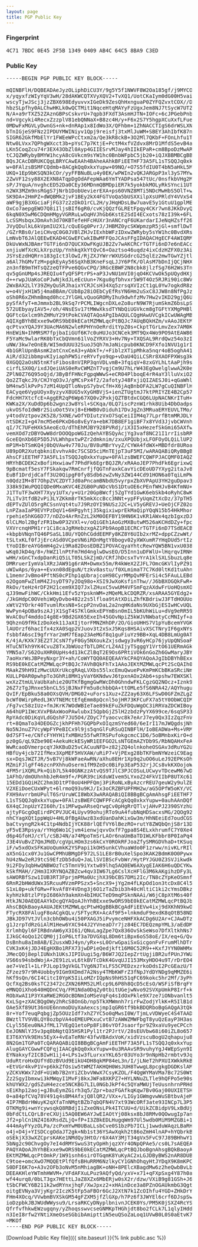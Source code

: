 ```yaml
---
layout: page
title: PGP Public Key
---
```

### Fingerprint

<pre>4C71 7BDC 0E45 2F5B 1349 0409 AB4C 64C5 8BA9 C3ED</pre>

### Public Key

<pre>
-----BEGIN PGP PUBLIC KEY BLOCK-----

mQINBFlH/DQBEADAeJyzOLiphDiCU3Y/9g5Y5f1NWVF8W2Oa185gf/j9MYCODUNA
x/yqyxfzWIyYqV3wH/28dAKWCQTXVyXQV2+TvXQ1/UotCKaIym0dG00H5vaibXUs
wscyTjwJScj3jzZBX698EdyuvvxIGeDk9ZesQhHxnguaP0ZYFQZvxtCOX//D0bmD
hbzSLpfhy0ALChwHKLk0wQCTMit1NqceHtqMAYyFzUgxJem8NJ7tSycW7UTZ5li1
N/A+a9rTXZ52ZAznGBPsCskvrU+7qpb3FXdT3AsmHJTN+IOFc+6cJPGebPnb6qFc
nd+Vgcyki4RecxZzzplV81ebQNNaX+B8zc4H/y+F6x2S7Y5hgpXCuXxfLFue37Cv
0MDwFxMGVLyDwnGS+nk+dnRAp1x8IdWo3X/QFhbm+1ZhNACCTIgS6drWSLXNRzAY
bTnIGjeS9FNz2IPDUYMWINiyv1Qpj9reisfj3txMlJuWM+SBEY3AhIbfK87nTRSc
SIGR62GkfMbElYr1FWEeWPcCtxm2a/Qe3kR8ckB+3O2Ml7QKbF+FOnLhfu1TxGzQ
Ntw0LVxx7QPhgWXcct3b+pYsC7p7KtjE+PctM4xfVZdvx8MrD1MfdS5evB4abde2
LKn5CoqZcu74r3EX43ObZl0Ayp4GIIESrvMJay4hIIkEPaR+cm8BpoDzMwARAQAB
tCJQZWRybyBMYW1hcyA8cGVkcm9sYW1hc0BnbWFpbC5jb20+iQJXBBMBCgBBAhsB
BQsJCAcDBRUKCQgLBRYCAwEAAh4BAheAAhkBFiEETHF73A5FL1sTSQQJq0xkxYup
w+0FAlzsBSMFCQdmb+8ACgkQq0xkxYupw+09NQ/+O7S5fdIU0T4bN5aHkL5MP9xC
UKQ+1Ep9bKSQN3kCOr/yyFFBNuBLu4y0EK/wPWIn2vQKJARGpP3xl3yS7MYwfv0S
2ZwVF12sy88X2EXN8ATqpDgOdAFepWAa6YmTYADPsa547tUc/0nsfkbVHg2MtpZd
sP/JYquA/nvghcED52Da0CEy36MDnmQBMDpiER7k5yokbkMOLyRkSYnci1UTCq0f
n2WX3MZm9nsRGgS7jNrb1DobUevierEXA+ps60VNZ8MTi5NDcMwHbS5OlT+wSUPu
SK9DA+2HmPZ+dWQBMk2jvF1BEy2kX4FGTVoQa5bUSXXilpXsUPRldY4VVxS4rent
aWF9gjB3XGciaFjFG37z2zDkO1rCL2H/yJHqHDsLBw7uavE5y1GtuU1gplMEEYer
OxCo7aepgEWO7Q8iIljsBIf6gR0/cvKjQQzfGLREtFpqy4CKr7wn8JKkDvyQN9xN
6kqN0X5wM6CDQmHMgyVGRRuLwOqHVJhGb6KstE2SdI4ECxots78zI39k+6FL/B4W
LcSSMsbqxJDmAvh3d70KBTefeHFcHUXr3nANCrqF6UKardarIJeNqHZsff2678Oi
JVyQDulkL6kVpmIU2X1/cQuEGg0PvrJ/JHBMZ0ycSKWpmzpR5jGl+smflDwTMwS6
/GZrRBs0/1eiCHvqC0G0JVBlZHJvIExhbWFzIDxwZWRyby5sYW1hc0BvdXRsb29r
LmNvbT6JAlQEEwEKAD4CGwEFCwkIBwMFFQoJCAsFFgIDAQACHgECF4AWIQRMcXvc
DkUvWxNJBAmrTGTFi6nD7QUCXOwFKgUJB2Zv7wAKCRCrTGTFi6nD7e6nEACc+emZ
xnjiuWfXcKLkXrpzUp/YnhkqXkYtQvC6+Oaztso46uqdz4ixCdzHZFX0z3AiXVLO
JSYsEzdHQRrn183gIct3lOwI/RjZXJYWrrWXUSGdrcG25qlEz2mwTGwYZjtl7VMc
a6Al7hGMvTzM+pgkEyAy56SqXhB3KneFsqLJJY6PfK/OlAsM7bDnIjQCjNHXJdj5
zn3nfB9mTHTsQZzeQTFPve6QGvCPQ/3RGcEBWF2N8cbk8jlzfSg76H2Ws3Tn1ZJk
qv5gGnUMp4sJREQIu4fyQFSPtrPS+aP3JvNU1mVI0jqO4KCVwOk5pUQydHXj+Qjn
d++rwpJUaKoCoPJwNjkdJLeEcUun+7Kgu8gfbhvxr5W9T4Oz5RJRi90ic8WV7OHV
2WxBAX2LlY39ZHyQuSRJhaixYCRJCsH34Xq5zrsqXVIzCt1gL0Yw7ogkdR8zmAH9
w+o4VjxH1W5j4maBBAm/CUb8p28iOEbCyEfRsYN6Hm2uSxC8JJW8n8NfPgJzv5iO
oSh0R6xZHhmBmqd0hccJYlGHLvQuoGROMyIhu9dwhfzMv7Hw2vIKD29gjQ6UvAlg
pySfAfyT+mJmmxb2BL9kSq7rPCMLIWgcnDXLeZo8urN9W7RjumSkmZ6bsLpSYY2g
572UEbyayIAV5+/oh/4NsESv17tMWwXksdTYNbQiUGVkcm8gTGFtYXMgPHBlZHJv
QGFtcGxlcm9hZHMuY29tPokCVAQTAQoAPgIbAQULCQgHAwUVCgkICwUWAgMBAAIe
AQIXgBYhBExxe9wORS9bE0kECatMZMWLqcPtBQJc7AUqBQkHZm/vAAoJEKtMZMWL
qcPtvxYQAJ9Y3UAcMA6N2wleRPHYnOeRrditYpZ0s+CkptTGrLmvZex7AM0KkFU5
HnEWiN+IhMRSM7fpjbaIiGUf6K7c0uHUJo3CNCek3MT9Qx4Wo9PO9AtEAW86+CzU
F5YaMc9wlarRK0bTxCbQVmn61lVoZYRXV3+Hv7Ny+TXQSAL9RrdQwz54o3zI8RAJ
uNW/3kw7eOnEB/WI5mdUUU32SuoJ5Qh7mJaNicpub0KNCD9FXfo1NVU1g1rIGdf+
4b1GRlUpnBAsmK2atCnxCeA3+yAbkT+/+FiblzXTipMhka5nqr4oB5oghA41vSHw
AiR/d32ibbmpvKIyiaphPW5ireRYvfyo9qp+vDaU4QiLCSRr8XAOFPXWsg3kIlZV
0XGQQ2aOsN5tnKfsFibos8nVIRP3qnVDLvmB+3fqiqV+8zxGYLhLtAaPjh9sGPTZ
cirfLSX0Q/ixdJQeiUAS0eRvCWMZnT7vgjCm9U7hLrW43EgOwelglwwA2K0eD93X
ZPlN0Z76Q95oQjd/3ByBfFHNcFgpqWWwS+eCR04PlboqE4rR4aY3lluVxiO2zHK/
Qo2ZTqkcJ9/CHJYqO3vJ/gMCsPx4f2/2afotyJ48FxjiQIZAESJ0i+qGaWhlEvnh
bM4nw5lkPvPs7zM14UpQTloNvpS7ybvCfH+X6jAqBnbOFA2LW7gCuQINBFlH/FEB
EACyqe6VypUOyx8yzyvX8UG5vXyGHBVjS+ienZTUgtmJ7ktPRIYZE4B2Cp57/6xg
FdcHH7XtcfcE+AggER2qP6Wp67XQ0v2PxkjQZTBtdxCGQ6LUpNACNKrITuH+xPRY
KWKa2X/XuDdDp6b2wgnz3w8Ysl+SCKqa/0LQ7iscPznW1rhk8Uib4DbOadpsJB4M
ukvOSfoIdWBr2SiuOot5Vxj8+EHWB0vDiduh17DvJgZn3MRuaERYEUVLTMo/2ubs
y4todVztpov2K5Z8/5XNE/wOfYDIutzVxO7SqCeiIIM4q77LprfBtmMRJDLY1ShG
ntSDKzI+g47mcM5e6PKxD6o8vEyYa+ebK7DB8EF1giBF7x8YVd3JjvbCWVnh94lY
qI/7C7UFeHXk5AeoEcO/dThEhMJBY928PVRdj/iX3I5xHezefSkGmi65AXfw4b34
vemXOd7zDBYOwW8drDOOQpoWGIzQehAYBSQyAcjYg3vaf8NC21I1rrIisbRR5o1d
GceEQnXb6EP5D5JVLWhhpxtwPZr2dmknim/zxuXPQUbjxLFOFOyOLQiLlUP2QRFj
mP1M+bTSmKQ4j0bQVAw4v770Ju/BV8uMBrYvyZ/CYWA4fdWX+MBDfdr8URoau8sv
U89pOR2XutqbkniEvvhvA0c7SCSD5ciMnTEjpT3uF5MI/wARAQABiQRyBBgBCgAm
AhsCFiEETHF73A5FL1sTSQQJq0xkxYupw+0FAlzsBWEFCQWFPJACQMF0IAQZAQoA
HRYhBCDEK2xBofiHxwiawf7PhdFk6EgrBQJZR/xRAAoJEP7PhdFk6EgrixwQAIJJ
9pBcmatf5esY7FSkakqw7RmCnrfjfQGTnFaxkCavYicDEoUD7YXyg2itaJv8dXUe
EuBf1DrdjdCaff3U20QipgF0fy8Sdb6zwZvNy3ZW144Cd91HON6a0TqiLmPWXgxm
n0QdzIM+8T7OhpZVCZDYTJd0aPncamBNbdU5vyrpxZbXVPApU3YH2guDpav34ilq
338k9IWuPQQIQDe0MxaKVC4EZGB0PuNDcVbS1DtuOE6cPEnfWHJvB4KfmNU+BMNw
J1TTuTF3wXHT7Xyy1UTx/y+U1r20GpBWcfj5ZgTYd1GwK6ebSkb4oRyhC8wKcCnK
7LiTv3tfdB2vPi3LYZKkm8rTK5mkXccBcc3NNt+ypFFyUqmZtXcDz/37pTH5rgFg
dEPTvZUlO5rgRCSsnVqt4tu7J9RzOYI9NUSzJ2C+LV5yGREVJ+UeOjCFZ02oLFsC
LnPZaaIaP9EVYPzDqV1+6HPgyhtj35kgixiwprEkMaQipYQqN15b54HkMhorINUN
rpehie5hKG6D77/nDZo4ArRnZzL2kM0OEFBY19HN6K1vKR1AWx4qzbIgxzDJvt1b
6lCLMol2BgfzFR1bw0P32VXl+v/oQiGEh1AoGzMXButwM526aKCHdDZy+fpcbEM8
VXVrcnqHPH1rr1Ci8caJgRHebzxgAZ1Pb9AopB1ECRCrTGTFi6nD7TSdEACBpbtq
+kbpbVNqnTQ46PSaSL18U/YQOhCGddEEMFy8KZ8Y6UIb2xrMZ+dppCZzwWt/bYHl
tSLtxKLf0fJjErcASd0VCpeVN6iRDnMgtY8bogv02yXWXumR7YHqDUd5rtIzZL0g
tYoDIBreAYG6mH4g2vi9Ra82DosEDBZ1POVACqyaYhtcRewYQW5BN1vxU038LOUP
wKq0JkD4q/8+/hWZ1lnPtFm7Hd4nglwDwsEO/D5Inn1uDFWlU+lHqrqvIRNHMCz9
wHH/xGnCTxdpDanRiQ5iLT05LSkZjmD/CRfJhDcsxTvYrA1klSXLSbuzLq8eGQd+
DMRruerIymValXRzJAW91g6rAM+Dwmx55m/R4kWeX2ZJFL7OmcGKVlIyPZ91P6qj
uWIwAps/6ya++Evxn08dEguN/tzkv8astu/f0XLmimaT7C7Kd0ltKd1tuAhnVMgJ
L1memrJvBmo4PftNS0cPIhp1qUbrajcoH98CyrMMpQvMFErSi4c5FAuLLEBdCP/M
o2OgomFwZlmM4ZJsyDT97y2Oq98o+XSI9JwXoKsfinThw//J6bBXOGQkFwR+vQ6p
RkOv/teHz4rDF2H21cem9XIQ7JxlZHuxC5vwUM4VFSmFqzAXdwFrUoHQsmXO+ipL
qJ39mwFihWC/CkkHmi1Efv5zYpsknWM+zMQeMLkCDQRZR/xsARAA5GYEdg2+wYit
/JkGHdpC0OVehiWQyDvbo482z2s5lfloa9tAtXDiLZhfKBdriwJ3FTdHOUUoO80i
xWtV2YOrkr40TvumlRxsN8+ScpP2nvDaL2a2nqHKdaNs9UXbGjESIwHCvUQLWgmo
WwPyn4pOBa9szAJjX1SgT4S7KlGmkxEPYmBsn0mIL5bKUhWiLu+dVg9eRR59yQ8D
WvAC0uf4mddoI4g8E+9Bd2GX65ExeIh45GOvNpiZ5kWJVNWbatyCcMNIyf+awmxG
9QhznG9fRkIzDoXek11JaXIjtorFMNZHhDP/2O/GioUHHS7V1pYuBcemYVGKbok8
lAUOrzf6hacIfx4zXA0Sqp2VJuov3t2xSxJ5Kqs8HSAivXSCTNryIF6gxNYsgR14
fsbbfA6scI9gfrYar2mM7fEap23AeMGf8q1guFiuYz9BB+XqL4DB8LmUg0ATQKZZ
K/4jA/KXk73EZ2TJCsN7fyF0Gy5NXoukZxjsdwgy3vR6yHCp76jyUpQNSoaF5WCF
HTuCNTkh9YK4CvuZ8TxJbWUozfbTLDRCrLZ4AIjyTSgggY1VrtO61UERmAGkhfAS
YMN5a7/S62OuXHR0UpHs4d13kCZlBqT2E9Os6PRtiVOk6nGoZh6GwMaryJBYia+Z
7aoHxrWsJBPeyNxgr3Y+ah/CoWYTQQ0AEQEAAYkCPAQYAQoAJgIbDBYhBExxe9wO
RS9bE0kECatMZMWLqcPtBQJc7AVhBQkFhTx1AAoJEKtMZMWLqcPt2ScQAIh0UQEo
MAakZ9hH9IzMwcUUXrUkcgRAqLVXbs55lxcEmuQwuePvKmPmKCbBKaSRciNmA3B+
KULLP0AR0pwhpTo3GhRi8MH1yVaY6KNdwvJ6tpxnAOx2Ab6+spshw7EWXSKlMSLm
wxXzZtmULVaUbXahie20UTKfBgmgGwRWcDh0GhndwFKLCgzGQ2NOcz+Iznk9JUO3
26Z7zTgJRnxe5bnCL5SjBJNxFFm5u8chbbQA+ttOMLe5fS6NRA42/AQYhuguaOkR
QvIF/EpBku58a0OXsQVH/DMG02+uFors1Xuz+ZZ2ay63X6LFSwD0GFZmZLgZl9kb
bcWf0WirpRedL3KVTNEMctEfqEmm8pQcnl5ojHR73KFCuFX7a5tY0ObWCQIMa+ha
/Fg7vc58zIUz+fmJKrK7WOdWBIeTae89kEFuZkFDQuWgOC3iRRVaZDCWIBoyFFK8
A64hUP1IWcXVxPBAxWooPAwlubxI5QpbGjZ5lH2zbdzPyYX699ce/6sqSP332m+z
RpYAdc0DiKqVLdGQshF7JU5O4/ZOyC7fyaocvc8k7eArJ7ey0Qx3IzZqzFnVypGD
rt+8QmaTo34DEOGZcjkhPFHh7GQPbPxOIqzmSYed60/6eIrI17mJWQgdsjNhfKLz
No5NJnuZ7VcyWpFYPeBICx9l9js5qnGlFuRSuQINBFlH/IoBEADWa+Ms+VRM2P+M
0d7SFT+e/CNfcFYHYH1fxMBHz55fwRTRSPufokgcmcC1D6/5oBMnbxKirO+d8bfp
pz0gG/qL9Zbe90E+AekuHckESyWR1EEFGO2LsNTGEmAZYDb9S/RbNQAHxFeA96mc
WwRcaoDVmerpcqYJkKBuD25vCACuuNFD+z82jZQ4olnkoheOSGAv3dRuYG2UoO7A
HBfUy4jcb72IfMex3XpMEF5HVXAW/uRiP7+VjPExg28bTKFbmNYWzeiC9EagdjTJ
sx+DqsJWZTJR/5vB7Vj8kWFaeAwRN/aXhu8EHr1Xp9q2uOO6uLeJ92EPKsOhy+r9
MZmiFJlgFf46zcnPXhhuOserm1fM9ZeDc0BiFp3EaP532rjJCs8vkKXOojoWPFmF
4FM5riXQRLPk+Qib7L5k40GNKzzAtvQS9TJlC3PJCOSuLUCwyvTDcewM67wD7qWQ
1AFhO/dmOUhnhbJeR4m9f+/PGR39ciKduWIvem5LYxoZ24FkVIIbP8UTXc61IiX5
15EDd1GQiHZC2hm3D1tPT0oU4HPFQmj3PiRoNLxByAzcrREU7geuW2y9ulZEPdFk
V2XEiDoeCUxWPyt+6lrmoQ93u9KJ/Ix3oCRZBFUPFMH2w/aG5OPfW5oKY/VCyJ4H
FXH9AvrrbmUPulT6SrUruWCI8WbX3wARAQABiQI8BBgBCgAmAhsgFiEETHF73A5F
L1sTSQQJq0xkxYupw+0FAlzsBWEFCQWFPFcACgkQq0xkxYupw+0auhAAnDQfFbtl
6X4qCJnpUzYZI60h/Is1MFwgwARseQrwgCv0pHgRrQTlvjAHvPJ2390SYzhULzt9
ajtyFGcgOqEirdPCPVJUC4LUyv99ohujRTo9uA4fubNqHDSacxsMG/2QOg92FRyX
nhCYagXQt1ppWqU+4HL0fBgAUwz83xdUanDahKixGw3m/HhNEeiEd7oudCGSAgVC
baCtvyngR2k4C1tp4NdbIjYCK88rlQEfVY6lBezRO+rutY8ZWQbQnjS8r13DkUz9
yF5vE3Rpsya/rYHq6Wo1Cjvm4ienwjqvvOxfF7gpa8S4ELxkhrumfC7Y0Xe4YDUf
d6p4GfoHJ/cYl/cSBJ4N/a74MpoTmSrLAOr6naUmBaTD1WLKFbbr8P0IaPq4cnax
J3E4VuBvZ7QmJMdD/cgVpLHOm3zs6kCxY0ROkRFJoaZfySMRGDVhaD+tKSuqnKw1
iF/w5xdOxSFKaUoQumkK2YSPapi1kOH5unkCVhuaWdo0F1zrww/nivKLrRIloSyP
aX5nG1cx0YJu1GwCPMhUBMgDF972LS1LE8rB0uXelSpo3KAK2BdmK0O0PywxNNxR
hU4zNw2eRJ9tcS9EfzDb5duQ+JaLlSVIBScFvbWr/HytPYJGU0Z3SVJikwdkoxyJ
9i2FDy3qbHwQNBWOzTc5TmnV9iYxtw89lhq5AQ0EW6AXygEIAK6H6uQDCYKwKc3C
kSkfMAH//2Hm3IXRYNQAZBZcw4qv3IW67Lg6CslXcHFlG3M6kAKgihzDFy3L2Oci
sAWORBfSzw1IUB3RT3FprjmPMa0UcjhX39bCBS7DMi2Ic/TN8cZYpKeOSmnfth64
6RnR2bHWdUWx3SRcuuMVzmPPSzx5+SncX9+jYg2m4fLKpOd1on3tcDx8C4l5Nbn6
S1xL0p+ukfGRw+FkvAf8Y4VDng3j6O1zTaZbib3h40cHltiC1ki2cYmsDBkzH432
kyhHzk8tzlPYpI686kh9akmXn4bIHUCTeD9mqPSknNAAi/W6jC8pXtM6s40fmha9
HtkJNJ0AEQEAAYkDcgQYAQoAJhYhBExxe9wORS9bE0kECatMZMWLqcPtBQJboBfK
AhsCBQkBaoyAAUAJEKtMZMWLqcPtwHQgBBkBCgAdFiEEVw4ixj9dXKhN9kwOLv/S
FTycRX8FAlugF8oACgkQLv/SFTycRX+AcAf9F5+lnkmduF9exdK8qOtB58NDFDPE
JBkJD97VtJVln3cbhOWbu4i50PXAGJ5iPvymceNHFXkACDg6U2Ar+CJAwDTza+t+
g1JzrpTdRzGiAlM1Hew6YXC944J2YVneaD7r7jz84EC7DEQzmpYML3/aEdDMLwlQ
XrlmhQyl6FIRBdnAW6yX3I61/QNuLagZpe7Qx836OvSkSeWso7DfXltkhNs7K8Z9
IJkGC4oQo12CQM0jjIoP6Ltf3a7DVGXqL8Dm6tiBpx6oS58oE/IX/eq+G/Qve+a/
DsBnhu8aIm8AB/E2usxWDJ4yn/yRx+sL0OrwGpaiSxGicgonFvFrumMlhDTrD/9h
CVK3xK4jJDJ4EgHXBo1RFX73jwDPieQedjkft16M0C52R9++KxfJYYN0WHMxq+Ye
JMecQOj8eplIUNxh1UKsJIPIUugi5g/B6W7JQ2IepZrtUgjiBR2ufPUnJYWUjy+i
VS66s94sbdWojA+2E91zLvL6tkBVTcDkK4GvqUJI153MxyHDO4u9T/rDrEO4Wrli
ae7+VeIl+1LrPJLop19gVkGLTVg6NJTxLFS5CPEDzxzrkoDdsI2PcGEazU/T85Mj
ZFzez97r9R4Uobby9IGm9XDmd7A2Nsy4TMbKWFrZ3fNpJYdDYNDg9qMMZE6innC6
hKf9sQn/6CI4CitcI0YpK5IiLoMZrIQpNs9hHS51qFC69kokc5hr2Mf/3yPhMdkV
QcfXq2Bs0ksTC23472cZXN26RM52LMlcp9L6P8h8QcD5cEsO/WSFiSfBrqFYROyo
eMNQOiXho640HQDnCVq/FM1Nda0DqZy0tbitUGejwNvo92SVXpUmkP8Irf+kgXrx
RObXwAI1P3YXaRWE2RGOcBDNmIoMSeVqFq4sIdOxPkle9X7ze7iONbvanlt5RYSk
KxLSg+zXACBQgOWy2hRcS8OnGb/np5TkXMWmnh7rirFwZodjYlkK+R5IlB1deAJC
OAe5Xf89Ut36nUE6nnmoDUyXaAexcsjmpIqGR6tf9bkBDQRboBgGAQgA3tQky3Pu
8r+Yof7euqPqbgjZp5OUzIdf7xhZ7YC5o0qMwsI0W/TjmLvVDWyeC4S4TAAD7EaL
BWztlTV9VBLQY8ozbpVA4oEMEUPKxuCvtB7zAWWZMWFbgT8yuQzEayP3H3asWFQh
CLyl55Eeu0NAJfML17VEgQ1etoPp8Fi86vYOfJsaorfpr9Z9xaVu9yeCPCchHnOc
EeJONNlYJ5v3pq8bNgtQ35HSR1Pyl1tr2PJrtV/28sEUVbw68i60iZL8o657KgPe
E3T6XYVk9EHs5EyX+4vEaTeRNr43fwVBAdxVoK/xidVzscuBogU2qhapuju8CtZ+
8N2Gm1TGPa0TcQARAQABiQI8BBgBCgAmFiEETHF73A5FL1sTSQQJq0xkxYupw+0F
AlugGAYCGwwFCQFqjIAACgkQq0xkxYupw+0u3RAAvSR9vuhyYgJ4WEpSyn9IGWCL
EYNakxyf2ICBIwH1ij4+LPs1w3fLurxxYKL65r03UYo3r9nNpHb2rmbtv9JqAFv8
UduRtroHxQUfYdDzBVUd9EikU4DH8qkMP84eL3n/I/jLNeT2hPXUIXWkkRkBaJBC
+EtVGr4kvP1V+p6kkZfOsiw5tWMZTAKHQH0WsJUH8TwwgL8pcgkgDGDKslAMg5Y2
yZCKVKWx72dF+UiWb7B2nYiZCbvVWwX7CsyKZOL/F4QgWYMaVMa7Bc72S0Wt76Zv
Zz2SgyIbmxwi3kMWqyI1MvFj8kxJWFa8XKPZ7+HYLNNuZLTle9hQFPo5e90shT6v
khUYWX2/gdSZuH4ezce5NCKBG7LIL0NGbJkPf4c5QYaMWUjTeUusnhrnPRHdJU00
sEiKhp12aoj+gJBuEymZGirh3q5/Zpr+bazFGAfkqKqw7Bv0Gaj00UXIETSH52Dt
0+a84pfCVq78V491q4sBM4AfxjQ8lQR2/VXx+/LIGy1GWmgvwWuSBtbvAjeM4BvB
4IP7MBdrHWuyK2qXfaTnNMgtBZb7qbQFN4V7xt93WcORf3ate93INCp7L3P5czpW
OTKMg9i+wnYcywsqkQ8RBdjIiZxeONsLPk4ITCUU+d/UikZCBidpV9LxBdUjYPIt
0bFdCtLCQrLBreCXUji5AQ0EW6AYJwEIAOtYj08ksx8bJ8RMv0QOwugIp7anL5Q5
Jf2+plCn1NZ4I6XRsdZLjQ+fP+I3ZBkEDLHugqWm97Ul5wdb0MiM9MZGBi+1KYLN
444mAyFYyzOLPa/zcPxmYwM0UBaLLsbCve0S1bzPb7ICLj1wwduWAqzLBaRHoa3E
o4j+D4j+YISDCcgOdaJT2gk+Nb1st36YSAwXqkh2t86oZmH4lnAP+hYQbrkBoCO3
oSEkjX33wXZCprsKAKe1NMdQy3HtO/r6X4AY3MjT34gVx5FvC97J89BHhwY1FesL
5bNg2c90ChvgOy7eI4dRMYSwuS3tyOpHhjqzXYr4ONpQPAe5/cs0L7sAEQEAAYkC
PAQYAQoAJhYhBExxe9wORS9bE0kECatMZMWLqcPtBQJboBgnAhsgBQkBaoyAAAoJ
EKtMZMWLqcPtOmkP/1W91snh6sirOTGqmK8YuKyAC2xLGJDByBWS2nAR8DUBZXHx
C9toe+omcXwO7MQQEtPlfQfsBHuRRM6NzlkyCY1GNhOhqyHtJYDqX9K8mKPCqoXM
S0DFI6K7o+A3v2OFb3oNvM5nMhiagBK+oNH+8PElcXBagdMw6z2heQwbBvLb2qjz
DEEAKHleYWTmhHWVM+/VFdAFXuLPuz9AQfyQd/yxV+x71+qFXpSxg4Y87h0aZ3fC
wf44urq8/0bLT3gx7HEttLJaZ8XZx6MbERjw0sX2r/dzw/VXiB9g81GSh+J6aKaH
tSbCFWCY6B211k2wdRYnxjhqF/XwJpxz2+xHAinDce3a8PZnOGAUkmbG3QgtzJw0
oitgEVNya3VjyKgr2IczK5tFp5aFBOr6GcJ2XtN7k1ZcOIhfu4YGD+ZHkDrYT547
FHm4XOcq/VVwbmBVXSkGM54gFZXM5jfZlGXp/h7Pz6f3JWYEl6crf6DJspSwDE2c
ioDzpbkJBJWUdWWysu9/LrsaRKCyDNyplbnivnJCEK0Ys/PM5K0jSXZ4RcYSGgoT
QfrfvfhkwEWzugqny/yZhoqsswvcseGNMKpTHGhjdt8bo2fCLk7L1qlyIHdd4QT/
n3IeI8rfw2YNtiXmeOseSGbibAmipttiN5euQSoZaLoq1UVwB0L0S0aEtvK7
=MKOf
-----END PGP PUBLIC KEY BLOCK-----
</pre>

[Download Public Key file]({{ site.baseurl }}{% link public.asc %})